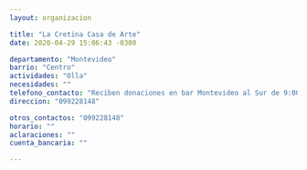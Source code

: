 ```yaml
---
layout: organizacion

title: "La Cretina Casa de Arte"
date: 2020-04-29 15:06:43 -0300

departamento: "Montevideo"
barrio: "Centro"
actividades: "Olla"
necesidades: ""
telefono_contacto: "Reciben donaciones en bar Montevideo al Sur de 9:00 a 00:00"
direccion: "099228148"

otros_contactos: "099228148"
horario: ""
aclaraciones: ""
cuenta_bancaria: ""

---
```

